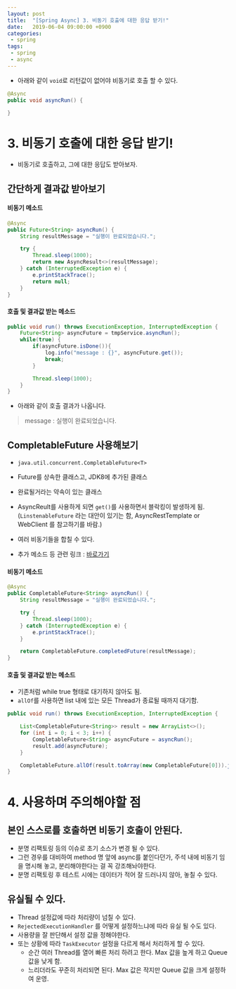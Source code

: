 ```yaml
---
layout: post
title:  "[Spring Async] 3. 비동기 호출에 대한 응답 받기!"
date:   2019-06-04 09:00:00 +0900
categories:
 - spring
tags: 
 - spring
 - async
---
```


- 아래와 같이 `void`로 리턴값이 없어야 비동기로 호출 할 수 있다.

```java
@Async
public void asyncRun() {
	
}
```

# 3. 비동기 호출에 대한 응답 받기!
- 비동기로 호출하고, 그에 대한 응답도 받아보자.

## 간단하게 결과값 받아보기

#### 비동기 메소드
```java
@Async
public Future<String> asyncRun() {
	String resultMessage = "실행이 완료되었습니다.";

	try {
		Thread.sleep(1000);
		return new AsyncResult<>(resultMessage);
	} catch (InterruptedException e) {
		e.printStackTrace();
		return null;
	}
}
```

#### 호출 및 결과값 받는 메소드
```java
public void run() throws ExecutionException, InterruptedException {
	Future<String> asyncFuture = tmpService.asyncRun();
	while(true) {
		if(asyncFuture.isDone()){
			log.info("message : {}", asyncFuture.get());
			break;
		}

		Thread.sleep(1000);
	}
}
```
- 아래와 같이 호출 결과가 나옵니다.

> message : 실행이 완료되었습니다.

## CompletableFuture 사용해보기
- `java.util.concurrent.CompletableFuture<T>`
- Future를 상속한 클래스고, JDK8에 추가된 클래스
- 완료될거라는 약속이 있는 클래스

- AsyncReult를 사용하게 되면 `get()`를 사용하면서 블락킹이 발생하게 됨. (`LinstenableFuture`  라는 대안이 있기는 함, AsyncRestTemplate or WebClient 를 참고하기를 바람.)

- 여러 비동기들을 합칠 수 있다.
- 추가 메소드 등 관련 링크 : [바로가기](https://docs.oracle.com/javase/8/docs/api/java/util/concurrent/CompletableFuture.html)

#### 비동기 메소드
```java
@Async
public CompletableFuture<String> asyncRun() {
	String resultMessage = "실행이 완료되었습니다.";

	try {
		Thread.sleep(1000);
	} catch (InterruptedException e) {
		e.printStackTrace();
	}

	return CompletableFuture.completedFuture(resultMessage);
}
```

#### 호출 및 결과값 받는 메소드
- 기존처럼 while true 형태로 대기하지 않아도 됨.
- `allOf`를 사용하면 list 내에 있는 모든 Thread가 종료될 때까지 대기함.

```java
public void run() throws ExecutionException, InterruptedException {

	List<CompletableFuture<String>> result = new ArrayList<>();
	for (int i = 0; i < 3; i++) {
		CompletableFuture<String> asyncFuture = asyncRun();
		result.add(asyncFuture);
	}

	CompletableFuture.allOf(result.toArray(new CompletableFuture[0])).join();
}
```

# 4. 사용하며 주의해야할 점

## 본인 스스로를 호출하면 비동기 호출이 안된다.
- 분명 리팩토링 등의 이슈로 초기 소스가 변경 될 수 있다.
- 그런 경우를 대비하여 method 명 앞에 async를 붙인다던가, 주석 내에 비동기 임을 명시해 놓고, 분리해야한다는 걸 꼭 강조해놔야한다. 
- 분명 리팩토링 후 테스트 시에는 데이터가 적어 잘 드러나지 않아, 놓칠 수 있다.

## 유실될 수 있다.
- Thread 설정값에 따라 처리량이 넘칠 수 있다.
- `RejectedExecutionHandler` 를 어떻게 설정하느냐에 따라 유실 될 수도 있다.
- 사용량을 잘 판단해서 설정 값을 정해야한다.
- 또는 상황에 따라 `TaskExecutor` 설정을 다르게 해서 처리하게 할 수 있다.
    - 순간 여러 Thread를 열어 빠른 처리 하려고 한다. Max 값을 높게 하고 Queue값을 낮게 함.
    - 느리더라도 꾸준히 처리되면 된다. Max 값은 작지만 Queue 값을 크게 설정하여 운영.
